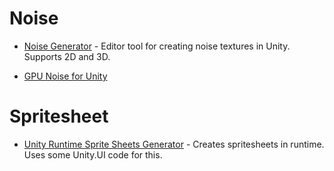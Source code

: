 # Noise
* [Noise Generator](https://github.com/ConficturaStudios/noise-generator-unity) - Editor tool for creating noise textures in Unity.  Supports 2D and 3D.

* [GPU Noise for Unity](https://github.com/heyx3/GPUNoiseForUnity)

# Spritesheet
* [Unity Runtime Sprite Sheets Generator](https://github.com/DaVikingCode/UnityRuntimeSpriteSheetsGenerator) - Creates spritesheets in runtime.  Uses some Unity.UI code for this.
